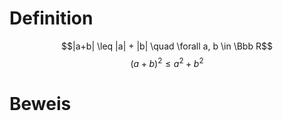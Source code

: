 # Definition 
$$|a+b| \leq |a| + |b| \quad \forall a, b \in \Bbb R$$
$$(a+b)^2 \leq a^2 + b^2$$
# Beweis

